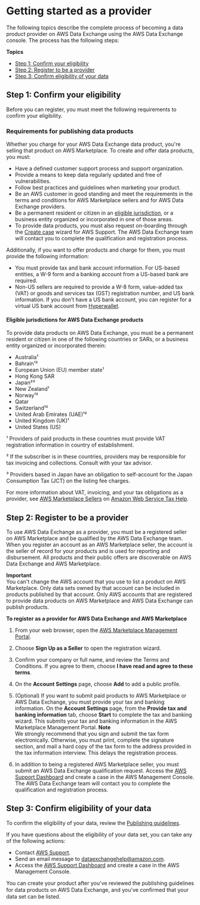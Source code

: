 # Getting started as a provider<a name="provider-getting-started"></a>

The following topics describe the complete process of becoming a data product provider on AWS Data Exchange using the AWS Data Exchange console\. The process has the following steps:

**Topics**
+ [Step 1: Confirm your eligibility](#provider-prereqs)
+ [Step 2: Register to be a provider](#provider-registration)
+ [Step 3: Confirm eligibility of your data](#confirm-data-eligibility)

## Step 1: Confirm your eligibility<a name="provider-prereqs"></a>

Before you can register, you must meet the following requirements to confirm your eligibility\.

### Requirements for publishing data products<a name="seller-requirements-for-publishing-free-products"></a>

 Whether you charge for your AWS Data Exchange data product, you're selling that product on AWS Marketplace\. To create and offer data products, you must: 
+ Have a defined customer support process and support organization\. 
+ Provide a means to keep data regularly updated and free of vulnerabilities\.
+ Follow best practices and guidelines when marketing your product\.
+ Be an AWS customer in good standing and meet the requirements in the terms and conditions for AWS Marketplace sellers and for AWS Data Exchange providers\.
+ Be a permanent resident or citizen in an [eligible jurisdiction](#eligible-jurisdictions), or a business entity organized or incorporated in one of those areas\.
+ To provide data products, you must also request on\-boarding through the [Create case](https://console.aws.amazon.com/support/cases?#/create?issueType=customer-service) wizard for AWS Support\. The AWS Data Exchange team will contact you to complete the qualification and registration process\.

Additionally, if you want to offer products and charge for them, you must provide the following information:
+ You must provide tax and bank account information\. For US\-based entities, a W\-9 form and a banking account from a US\-based bank are required\.
+ Non\-US sellers are required to provide a W\-8 form, value\-added tax \(VAT\) or goods and services tax \(GST\) registration number, and US bank information\. If you don't have a US bank account, you can register for a virtual US bank account from [Hyperwallet](https://wssellers.hyperwallet.com/)\. 

#### Eligible jurisdictions for AWS Data Exchange products<a name="eligible-jurisdictions"></a>

To provide data products on AWS Data Exchange, you must be a permanent resident or citizen in one of the following countries or SARs, or a business entity organized or incorporated therein: 
+ Australia¹
+ Bahrain¹²
+ European Union \(EU\) member state¹
+ Hong Kong SAR
+ Japan²³
+ New Zealand¹
+ Norway¹²
+ Qatar
+ Switzerland¹²
+ United Arab Emirates \(UAE\)¹²
+ United Kingdom \(UK\)¹
+ United States \(US\)

¹ Providers of paid products in these countries must provide VAT registration information in country of establishment\. 

² If the subscriber is in these countries, providers may be responsible for tax invoicing and collections\. Consult with your tax advisor\.

³ Providers based in Japan have an obligation to self\-account for the Japan Consumption Tax \(JCT\) on the listing fee charges\.

For more information about VAT, invoicing, and your tax obligations as a provider, see [AWS Marketplace Sellers](https://aws.amazon.com/tax-help/marketplace/) on [Amazon Web Service Tax Help](https://aws.amazon.com/tax-help/)\.

## Step 2: Register to be a provider<a name="provider-registration"></a>

To use AWS Data Exchange as a provider, you must be a registered seller on AWS Marketplace and be qualified by the AWS Data Exchange team\. When you register an account as an AWS Marketplace seller, the account is the seller of record for your products and is used for reporting and disbursement\. All products and their public offers are discoverable on AWS Data Exchange and AWS Marketplace\.

**Important**  
You can't change the AWS account that you use to list a product on AWS Marketplace\. Only data sets owned by that account can be included in products published by that account\. Only AWS accounts that are registered to provide data products on AWS Marketplace and AWS Data Exchange can publish products\.

**To register as a provider for AWS Data Exchange and AWS Marketplace**

1. From your web browser, open the [AWS Marketplace Management Portal](http://aws.amazon.com/marketplace/management/tour/)\.

1. Choose **Sign Up as a Seller** to open the registration wizard\.

1. Confirm your company or full name, and review the Terms and Conditions\. If you agree to them, choose **I have read and agree to these terms**\.

1. On the **Account Settings** page, choose **Add** to add a public profile\.

1. \(Optional\) If you want to submit paid products to AWS Marketplace or AWS Data Exchange, you must provide your tax and banking information\. On the **Account Settings** page, from the **Provide tax and banking information** tab, choose **Start** to complete the tax and banking wizard\. This submits your tax and banking information in the AWS Marketplace Management Portal\. 
**Note**  
We strongly recommend that you sign and submit the tax form electronically\. Otherwise, you must print, complete the signature section, and mail a hard copy of the tax form to the address provided in the tax information interview\. This delays the registration process\.

1. In addition to being a registered AWS Marketplace seller, you must submit an AWS Data Exchange qualification request\. Access the [AWS Support Dashboard](https://console.aws.amazon.com/support/cases#/create?issueType=customer-service) and create a case in the AWS Management Console\. The AWS Data Exchange team will contact you to complete the qualification and registration process\.

## Step 3: Confirm eligibility of your data<a name="confirm-data-eligibility"></a>

To confirm the eligibility of your data, review the [Publishing guidelines](publishing-guidelines.md)\.

If you have questions about the eligibility of your data set, you can take any of the following actions:
+ Contact [AWS Support](https://console.aws.amazon.com/support/home#/case/create?issueType=customer-service)\. 
+ Send an email message to [dataexchangehelp@amazon\.com](mailto://dataexchangehelp@amazon.com)\.
+ Access the [AWS Support Dashboard](https://console.aws.amazon.com/support/home#/case/create?issueType=customer-service) and create a case in the AWS Management Console\.

You can create your product after you've reviewed the publishing guidelines for data products on AWS Data Exchange, and you've conﬁrmed that your data set can be listed\.